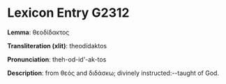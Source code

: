 # Lexicon Entry G2312

**Lemma**: θεοδίδακτος

**Transliteration (xlit)**: theodídaktos

**Pronunciation**: theh-od-id'-ak-tos

**Description**:
from θεός and διδάσκω; divinely instructed:--taught of God.

